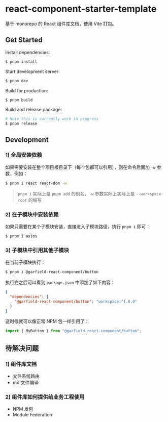 # react-component-starter-template

基于 monorepo 的 React 组件库文档，使用 Vite 打包。

## Get Started

Install dependencies:

```bash
$ pnpm install
```

Start development server:

```bash
$ pnpm dev
```

Build for production:

```bash
$ pnpm build
```

Build and release package:

```bash
# Note this is currently work in progress
$ pnpm release
```

## Development

### 1) 全局安装依赖

如果需要安装在整个项目根目录下（每个包都可以引用），则在命令后面加 `-w` 参数，例如：

```bash
$ pnpm i react react-dom -w
```

> `pnpm i` 实际上是 `pnpm add` 的别名，`-w` 参数实际上实际上是 `--workspace-root` 的缩写

### 2) 在子模块中安装依赖

如果只需要在某个子模块安装，直接进入子模块路径，执行 `pnpm i` 即可：

```bash
$ pnpm i axios
```

### 3) 子模块中引用其他子模块

在当前子模块执行：

```bash
$ pnpm i @garfield-react-component/button
```

执行完之后可以看到 `package.json` 中添加了如下内容：

```json
{
  "dependencies": {
    "@garfield-react-component/button": "workspace:^1.0.0"
  }
}
```

这时候就可以像正常 NPM 包一样引用了：

```ts
import { MyButton } from "@garfield-react-component/button";
```

## 待解决问题

### 1) 组件库文档

- 文件系统路由
- md 文件编译

### 2) 组件库如何提供给业务工程使用

- NPM 发包
- Module Federation
